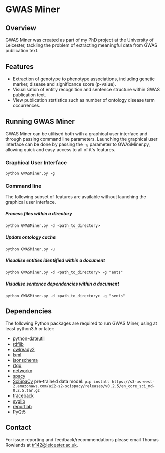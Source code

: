 # GWAS Miner

## Overview
GWAS Miner was created as part of my PhD project at the University of Leicester, tackling the problem of extracting
 meaningful data from GWAS publication text.
 
## Features
- Extraction of genotype to phenotype associations, including genetic marker, disease and significance score (p-value).
- Visualisation of entity recognition and sentence structure within GWAS publication text.
- View publication statistics such as number of ontology disease term occurrences.

## Running GWAS Miner
GWAS Miner can be utilised both with a graphical user interface and through passing command line parameters.
Launching the graphical user interface can be done by passing the `-g` parameter to GWASMiner.py, allowing quick
 and easy access to all of it's features.
 
### Graphical User Interface 
```
python GWASMiner.py -g
```

### Command line
The following subset of features are available without launching the graphical user interface.

##### Process files within a directory
```
python GWASMiner.py -d <path_to_directory>
```

##### Update ontology cache
```
python GWASMiner.py -u
```

##### Visualise entities identified within a document
```
python GWASMiner.py -d <path_to_directory> -g "ents"
```

##### Visualise sentence dependencies within a document
```
python GWASMiner.py -d <path_to_directory> -g "sents"
```

## Dependencies
The following Python packages are required to run GWAS Miner, using at least python3.5 or later:
- [python-dateutil](https://pypi.org/project/python-dateutil/)
- [rdflib](https://pypi.org/project/rdflib/)
- [owlready2](https://pypi.org/project/Owlready2/)
- [lxml](https://pypi.org/project/lxml/)
- [jsonschema](https://pypi.org/project/jsonschema/)
- [rtgo](https://pypi.org/project/rtgo/)
- [networkx](https://pypi.org/project/networkx/)
- [spacy](https://pypi.org/project/spacy/)
- [SciSpaCy](https://allenai.github.io/scispacy/) pre-trained data model: `pip install https://s3-us-west-2.amazonaws.com/ai2-s2-scispacy/releases/v0.2.5/en_core_sci_md-0.2.5.tar.gz`
- [traceback](https://pypi.org/project/traceback2/)
- [svglib](https://pypi.org/project/svglib/)
- [reportlab](https://pypi.org/project/reportlab/)
- [PyQt5](https://pypi.org/project/PyQt5/)

## Contact
For issue reporting and feedback/recommendations please email Thomas Rowlands at [tr142@leicester.ac.uk](mailto:tr142@leicester.ac.uk).
